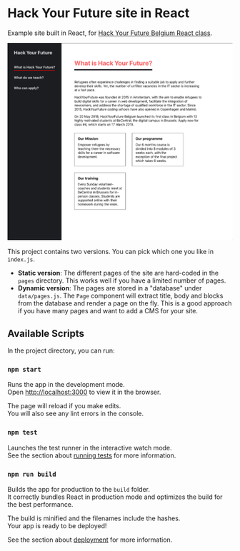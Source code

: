 # Hack Your Future site in React

Example site built in React, for [Hack Your Future Belgium React class](https://github.com/HackYourFutureBelgium/React).

![](https://raw.githubusercontent.com/fdb/hyf-site/master/.github/screenshot.png)

This project contains two versions. You can pick which one you like in `index.js`.

* **Static version**: The different pages of the site are hard-coded in the `pages` directory. This works well if you have a limited number of pages.
* **Dynamic version**: The pages are stored in a "database" under `data/pages.js`. The `Page` component will extract title, body and blocks from the database and render a page on the fly. This is a good approach if you have many pages and want to add a CMS for your site.

## Available Scripts

In the project directory, you can run:

### `npm start`

Runs the app in the development mode.<br>
Open [http://localhost:3000](http://localhost:3000) to view it in the browser.

The page will reload if you make edits.<br>
You will also see any lint errors in the console.

### `npm test`

Launches the test runner in the interactive watch mode.<br>
See the section about [running tests](https://facebook.github.io/create-react-app/docs/running-tests) for more information.

### `npm run build`

Builds the app for production to the `build` folder.<br>
It correctly bundles React in production mode and optimizes the build for the best performance.

The build is minified and the filenames include the hashes.<br>
Your app is ready to be deployed!

See the section about [deployment](https://facebook.github.io/create-react-app/docs/deployment) for more information.

